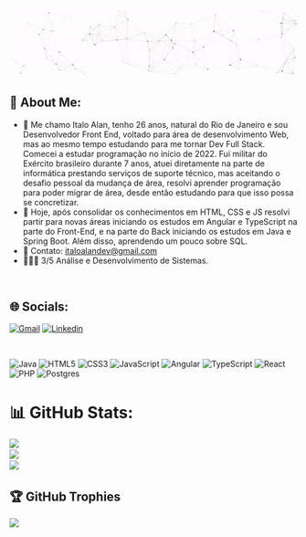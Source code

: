 <p align="center">
  <img src="https://github.com/Italo-Alan/Italo-Alan/raw/main/assets/ezgif.com-gif-maker.gif" alt="Oi, eu sou o Italo Alan">
</p>

## 💫 About Me:
- 🔭 Me chamo Italo Alan, tenho 26 anos, natural do Rio de Janeiro e sou Desenvolvedor Front End, voltado para área de desenvolvimento Web, mas ao mesmo tempo estudando para me tornar Dev Full Stack. Comecei a estudar programação no início de 2022. Fui  militar do Exército brasileiro durante 7 anos, atuei diretamente na parte de informática prestando serviços de suporte técnico, mas aceitando o desafio pessoal da mudança de área, resolvi aprender programação para poder migrar de área, desde então estudando para que isso possa se concretizar.<br>
- 🌱 Hoje, após consolidar os conhecimentos em HTML, CSS e JS resolvi partir para novas áreas iniciando os estudos em Angular e TypeScript na parte do Front-End, e na parte do Back iniciando os estudos em Java e Spring Boot. Além disso, aprendendo um pouco sobre SQL.<br>
- 💬 Contato: italoalandev@gmail.com<br>
- 👨🏽‍💻 3/5 Análise e Desenvolvimento de Sistemas.
<br>

## 🌐 Socials:
[![Gmail](https://img.shields.io/badge/Gmail-D14836?style=for-the-badge&logo=gmail&logoColor=white)](mailto:italoalandev@gmail.com)
[![Linkedin](https://img.shields.io/badge/LinkedIn-0077B5?style=for-the-badge&logo=linkedin&logoColor=white)](https://www.linkedin.com/in/italo-alan-dev/)<br>


<br>

![Java](https://img.shields.io/badge/java-%23ED8B00.svg?style=for-the-badge&logo=java&logoColor=white)  ![HTML5](https://img.shields.io/badge/html5-%23E34F26.svg?style=for-the-badge&logo=html5&logoColor=white) ![CSS3](https://img.shields.io/badge/css3-%231572B6.svg?style=for-the-badge&logo=css3&logoColor=white) ![JavaScript](https://img.shields.io/badge/javascript-%23323330.svg?style=for-the-badge&logo=javascript&logoColor=%23F7DF1E) ![Angular](https://img.shields.io/badge/angular-%23DD0031.svg?style=for-the-badge&logo=angular&logoColor=white) ![TypeScript](https://img.shields.io/badge/typescript-%23007ACC.svg?style=for-the-badge&logo=typescript&logoColor=white) ![React](https://img.shields.io/badge/react-%2320232a.svg?style=for-the-badge&logo=react&logoColor=%2361DAFB) ![PHP](https://img.shields.io/badge/php-%23777BB4.svg?style=for-the-badge&logo=php&logoColor=white)  ![Postgres](https://img.shields.io/badge/postgres-%23316192.svg?style=for-the-badge&logo=postgresql&logoColor=white) 

# 📊 GitHub Stats:
![](https://github-readme-stats.vercel.app/api?username=Italo-Alan&theme=dark&hide_border=false&include_all_commits=false&count_private=false)<br/>
![](https://github-readme-streak-stats.herokuapp.com/?user=Italo-Alan&theme=dark&hide_border=false)<br/>
![](https://github-readme-stats.vercel.app/api/top-langs/?username=Italo-Alan&theme=dark&hide_border=false&include_all_commits=false&count_private=false&layout=compact)

## 🏆 GitHub Trophies
![](https://github-profile-trophy.vercel.app/?username=Italo-Alan&theme=radical&no-frame=false&no-bg=true&margin-w=4)
